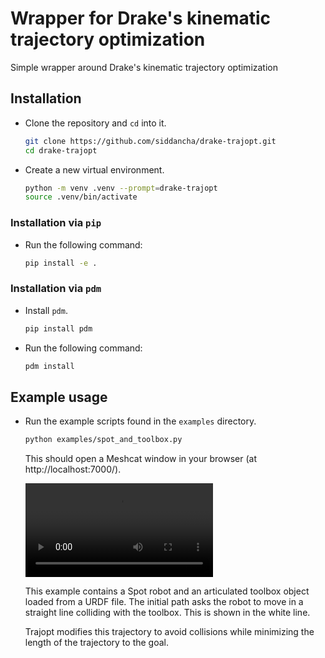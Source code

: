 # Wrapper for Drake's kinematic trajectory optimization
Simple wrapper around Drake's kinematic trajectory optimization

## Installation

- Clone the repository and `cd` into it.
  ```bash
  git clone https://github.com/siddancha/drake-trajopt.git
  cd drake-trajopt
  ```

- Create a new virtual environment.
  ```bash
  python -m venv .venv --prompt=drake-trajopt
  source .venv/bin/activate
  ```

### Installation via `pip`

- Run the following command:
  ```bash
  pip install -e .
  ```

### Installation via `pdm`

- Install `pdm`.
  ```bash
  pip install pdm
  ```

- Run the following command:
  ```bash
  pdm install
  ```

## Example usage

- Run the example scripts found in the `examples` directory.
  ```bash
  python examples/spot_and_toolbox.py
  ```
  This should open a Meshcat window in your browser (at http://localhost:7000/).

  ![Spot and toolbox](./examples/spot_and_toolbox.mp4)

  This example contains a Spot robot and an articulated toolbox object loaded from a URDF file.
  The initial path asks the robot to move in a straight line colliding with the toolbox.
  This is shown in the white line.

  Trajopt modifies this trajectory to avoid collisions while minimizing the length of the trajectory to the goal.
